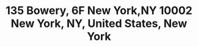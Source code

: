 ---
title: 135 Bowery, 6F New York,NY 10002   New York, NY, United States, New York
url: /135-bowery-6f-new-york-ny-10002-new-york-ny-united-states-new-york/
latitude: 31.572
longitude: 73.485
---